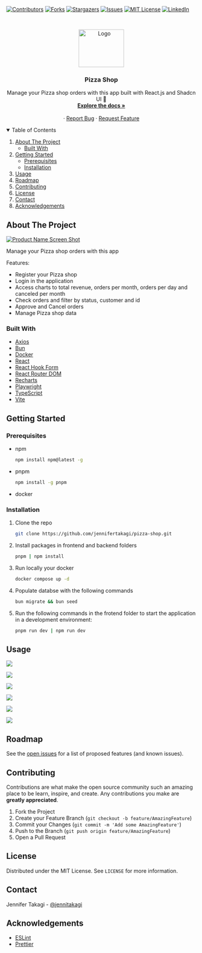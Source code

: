 <!-- Inspired by https://github.com/jennifertakagi/REPO_NAME -->

<!-- PROJECT SHIELDS -->

[![Contributors][contributors-shield]][contributors-url]
[![Forks][forks-shield]][forks-url]
[![Stargazers][stars-shield]][stars-url]
[![Issues][issues-shield]][issues-url]
[![MIT License][license-shield]][license-url]
[![LinkedIn][linkedin-shield]][linkedin-url]

<!-- PROJECT LOGO -->
<br />
<p align="center">
  <a href="https://github.com/jennifertakagi/pizza-shop">
    <img src="docs/logo.png" alt="Logo" width="120" height="100">
  </a>

  <h3 align="center">Pizza Shop</h3>

  <p align="center">
    Manage your Pizza shop orders with this app built with React.js and Shadcn UI 🍕
    <br />
    <a href="https://github.com/jennifertakagi/pizza-shop"><strong>Explore the docs »</strong></a>
    <br />
    <br />
    ·
    <a href="https://github.com/jennifertakagi/pizza-shop/issues">Report Bug</a>
    ·
    <a href="https://github.com/jennifertakagi/pizza-shop/issues">Request Feature</a>

  </p>
</p>

<!-- TABLE OF CONTENTS -->
<details open="open">
  <summary>Table of Contents</summary>
  <ol>
    <li>
      <a href="#about-the-project">About The Project</a>
      <ul>
        <li><a href="#built-with">Built With</a></li>
      </ul>
    </li>
    <li>
      <a href="#getting-started">Getting Started</a>
      <ul>
        <li><a href="#prerequisites">Prerequisites</a></li>
        <li><a href="#installation">Installation</a></li>
      </ul>
    </li>
    <li><a href="#usage">Usage</a></li>
    <li><a href="#roadmap">Roadmap</a></li>
    <li><a href="#contributing">Contributing</a></li>
    <li><a href="#license">License</a></li>
    <li><a href="#contact">Contact</a></li>
    <li><a href="#acknowledgements">Acknowledgements</a></li>
  </ol>
</details>

<!-- ABOUT THE PROJECT -->

## About The Project

[![Product Name Screen Shot][product-screenshot]](#)

Manage your Pizza shop orders with this app

Features:

- Register your Pizza shop
- Login in the application
- Access charts to total revenue, orders per month, orders per day and canceled per month
- Check orders and filter by status, customer and id
- Approve and Cancel orders
- Manage Pizza shop data

### Built With

- [Axios](https://github.com/axios/axios)
- [Bun](https://bun.sh/)
- [Docker](https://docs.docker.com/)
- [React](hhttps://react.dev/)
- [React Hook Form](https://react-hook-form.com/)
- [React Router DOM](https://reactrouter.com/en/main)
- [Recharts](https://recharts.org/en-US/)
- [Playwright](https://playwright.dev/)
- [TypeScript](typescriptlang.org/)
- [Vite](https://vitejs.dev/)

<!-- GETTING STARTED -->

## Getting Started

### Prerequisites

- npm

  ```sh
  npm install npm@latest -g
  ```

- pnpm

  ```sh
  npm install -g pnpm
  ```

- docker

### Installation

1. Clone the repo
   ```sh
   git clone https://github.com/jennifertakagi/pizza-shop.git
   ```
2. Install packages in frontend and backend folders

   ```sh
   pnpm | npm install
   ```

3. Run locally your docker

   ```sh
   docker compose up -d
   ```

4. Populate databse with the following commands

   ```sh
   bun migrate && bun seed
   ```

5. Run the following commands in the frotend folder to start the application in a development environment:
   ```sh
   pnpm run dev | npm run dev
   ```

<!-- USAGE EXAMPLES -->

## Usage

<p align="left">
   <img src="docs/pizza-shop.gif" />
</p>

<p align="left">
   <img src="docs/register-page.png" />
</p>

<p align="left">
   <img src="docs/login-page.png" />
</p>

<p align="left">
   <img src="docs/homepage.png" />
</p>

<p align="left">
   <img src="docs/orders-page.png" />
</p>

<p align="left">
   <img src="docs/edit-page.png" />
</p>

<!-- ROADMAP -->

## Roadmap

See the [open issues](https://github.com/jennifertakagi/pizza-shop/issues) for a list of proposed features (and known issues).

<!-- CONTRIBUTING -->

## Contributing

Contributions are what make the open source community such an amazing place to be learn, inspire, and create. Any contributions you make are **greatly appreciated**.

1. Fork the Project
2. Create your Feature Branch (`git checkout -b feature/AmazingFeature`)
3. Commit your Changes (`git commit -m 'Add some AmazingFeature'`)
4. Push to the Branch (`git push origin feature/AmazingFeature`)
5. Open a Pull Request

<!-- LICENSE -->

## License

Distributed under the MIT License. See `LICENSE` for more information.

<!-- CONTACT -->

## Contact

Jennifer Takagi - [@jennitakagi](https://twitter.com/jennitakagi)

<!-- ACKNOWLEDGEMENTS -->

## Acknowledgements

- [ESLint](https://eslint.org/)
- [Prettier](https://prettier.io/)

<!-- MARKDOWN LINKS & IMAGES -->
<!-- https://www.markdownguide.org/basic-syntax/#reference-style-links -->

[contributors-shield]: https://img.shields.io/github/contributors/jennifertakagi/pizza-shop.svg?style=for-the-badge
[contributors-url]: https://github.com/jennifertakagi/pizza-shop/graphs/contributors
[forks-shield]: https://img.shields.io/github/forks/jennifertakagi/pizza-shop.svg?style=for-the-badge
[forks-url]: https://github.com/jennifertakagi/pizza-shop/network/members
[stars-shield]: https://img.shields.io/github/stars/jennifertakagi/pizza-shop.svg?style=for-the-badge
[stars-url]: https://github.com/jennifertakagi/pizza-shop/stargazers
[issues-shield]: https://img.shields.io/github/issues/jennifertakagi/pizza-shop.svg?style=for-the-badge
[issues-url]: https://github.com/jennifertakagi/pizza-shop/issues
[license-shield]: https://img.shields.io/github/license/jennifertakagi/pizza-shop.svg?style=for-the-badge
[license-url]: https://github.com/jennifertakagi/pizza-shop/blob/master/LICENSE.txt
[linkedin-shield]: https://img.shields.io/badge/-LinkedIn-black.svg?style=for-the-badge&logo=linkedin&colorB=555
[linkedin-url]: https://linkedin.com/in/jennifertakagi
[product-screenshot]: docs/homepage.png
